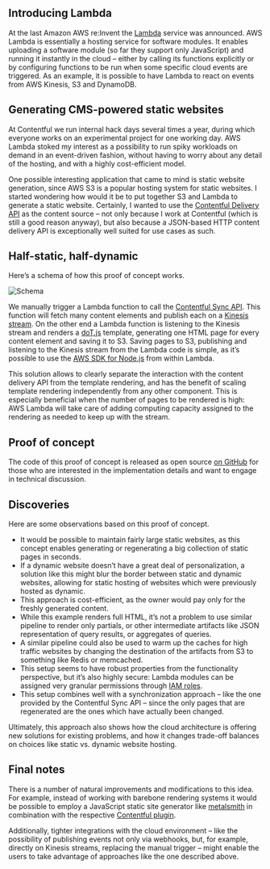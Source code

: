 ## Introducing Lambda

At the last Amazon AWS re:Invent the [Lambda](http://aws.amazon.com/lambda/) service was announced. AWS Lambda is essentially a hosting service for software modules. It enables uploading a software module (so far they support only JavaScript) and running it instantly in the cloud – either by calling its functions explicitly or by configuring functions to be run when some specific cloud events are triggered. As an example, it is possible to have Lambda to react on events from AWS Kinesis, S3 and DynamoDB.

## Generating CMS-powered static websites

At Contentful we run internal hack days several times a year, during which everyone works on an experimental project for one working day. AWS Lambda stoked my interest as a possibility to run spiky workloads on demand in an event-driven fashion, without having to worry about any detail of the hosting, and with a highly cost-efficient model.

One possible interesting application that came to mind is static website generation, since AWS S3 is a popular hosting system for static websites. I started wondering how would it be to put together S3 and Lambda to generate a static website. Certainly, I wanted to use the [Contentful Delivery API](https://www.contentful.com/developers/documentation/content-delivery-api/) as the content source – not only because I work at Contentful (which is still a good reason anyway), but also because a JSON-based HTTP content delivery API is exceptionally well suited for use cases as such.

## Half-static, half-dynamic

Here’s a schema of how this proof of concept works.

![Schema](https://images.contentful.com/256tjdsmm689/4pcl1tc1f2OyqwquAwS8Cc/03f42fcf07cc51367ca9130629f8bbac/aws_lambda_blog_post.png)

We manually trigger a Lambda function to call the [Contentful Sync API](https://www.contentful.com/developers/documentation/content-delivery-api/#sync). This function will fetch many content elements and publish each on a [Kinesis stream](http://aws.amazon.com/kinesis/). On the other end a Lambda function is listening to the Kinesis stream and renders a [doT.js](http://olado.github.io/doT/index.html) template, generating one HTML page for every content element and saving it to S3. Saving pages to S3, publishing and listening to the Kinesis stream from the Lambda code is simple, as it’s possible to use the [AWS SDK for Node.js](http://aws.amazon.com/sdk-for-node-js/) from within Lambda.

This solution allows to clearly separate the interaction with the content delivery API from the template rendering, and has the benefit of scaling template rendering independently from any other component. This is especially beneficial when the number of pages to be rendered is high: AWS Lambda will take care of adding computing capacity assigned to the rendering as needed to keep up with the stream.

## Proof of concept

The code of this proof of concept is released as open source [on GitHub](https://github.com/contentful-labs/contentful-aws-lambda-static) for those who are interested in the implementation details and want to engage in technical discussion.

## Discoveries

Here are some observations based on this proof of concept.

* It would be possible to maintain fairly large static websites, as this concept enables generating or regenerating a big collection of static pages in seconds.
* If a dynamic website doesn’t have a great deal of personalization, a solution like this might blur the border between static and dynamic websites, allowing for static hosting of websites which were previously hosted as dynamic.
* This approach is cost-efficient, as the owner would pay only for the freshly generated content.
* While this example renders full HTML, it’s not a problem to use similar pipeline to render only partials, or other intermediate artifacts like JSON representation of query results, or aggregates of queries.
* A similar pipeline could also be used to warm up the caches for high traffic websites by changing the destination of the artifacts from S3 to something like Redis or memcached.
* This setup seems to have robust properties from the functionality perspective, but it’s also highly secure: Lambda modules can be assigned very granular permissions through [IAM roles](http://aws.amazon.com/iam/).
* This setup combines well with a synchronization approach – like the one provided by the Contentful Sync API – since the only pages that are regenerated are the ones which have actually been changed.

Ultimately, this approach also shows how the cloud architecture is offering new solutions for existing problems, and how it changes trade-off balances on choices like static vs. dynamic website hosting. 

## Final notes

There is a number of natural improvements and modifications to this idea. For example, instead of working with barebone rendering systems it would be possible to employ a JavaScript static site generator like [metalsmith](http://www.metalsmith.io/) in combination with the respective [Contentful plugin](https://github.com/contentful-labs/contentful-metalsmith). 

Additionally, tighter integrations with the cloud environment – like the possibility of publishing events not only via webhooks, but, for example, directly on Kinesis streams, replacing the manual trigger – might enable the users to take advantage of approaches like the one described above.


